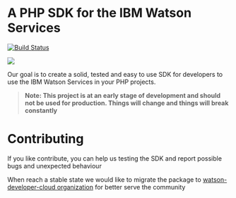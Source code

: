 # A PHP SDK for the IBM Watson Services
[![Build Status](https://travis-ci.org/php-watson/sdk.svg?branch=master)](https://travis-ci.org/php-watson/sdk)

![](https://s31.postimg.org/5ou53l3yz/watson_backgroud.png)

Our goal is to create a solid, tested and easy to use SDK for developers to use the IBM Watson Services in your PHP projects.

> **Note: This project is at an early stage of development and should not be used for production. Things will change and things will break constantly**

# Contributing

If you like contribute, you can help us testing the SDK and report possible bugs and unexpected behaviour

When reach a stable state we would like to migrate the package to [watson-developer-cloud organization](https://github.com/watson-developer-cloud) for better serve the community
